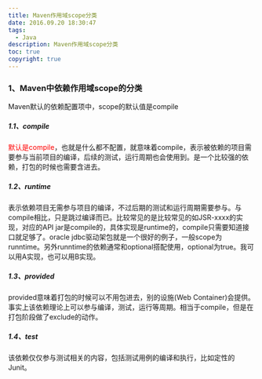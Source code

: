 ```yaml
---
title: Maven作用域scope分类
date: 2016.09.20 18:30:47
tags:
  - Java
description: Maven作用域scope分类
toc: true
copyright: true
---
```


### 1、Maven中依赖作用域scope的分类

Maven默认的依赖配置项中，scope的默认值是compile

##### 1.1、compile

<font color="red">默认是compile</font>，也就是什么都不配置，就意味着compile，表示被依赖的项目需要参与当前项目的编译，后续的测试，运行周期也会使用到。是一个比较强的依赖，打包的时候也需要含进去。

##### 1.2、runtime

表示依赖项目无需参与项目的编译，不过后期的测试和运行周期需要参与。与compile相比，只是跳过编译而已。比较常见的是比较常见的如JSR-xxxx的实现，对应的API jar是compile的，具体实现是runtime的，compile只需要知道接口就足够了。oracle jdbc驱动架包就是一个很好的例子，一般scope为runntime。另外runntime的依赖通常和optional搭配使用，optional为true。我可以用A实现，也可以用B实现。

##### 1.3、provided

provided意味着打包的时候可以不用包进去，别的设施(Web Container)会提供。事实上该依赖理论上可以参与编译，测试，运行等周期。相当于compile，但是在打包阶段做了exclude的动作。

##### 1.4、test

该依赖仅仅参与测试相关的内容，包括测试用例的编译和执行，比如定性的Junit。
